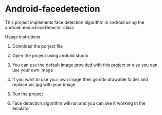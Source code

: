 # Android-facedetection
This project implements face detection algorithm in android using the android.media.FaceDetector class. 

Usage instrutions

1. Download the porject file

2. Open the project using android studio

3. You can use the default image provided with this project or else you can use your own image

4. If you want to use your own image then go into drawable folder and replace pic.jpg with your image

5. Run the project 

6. Face detection algorithm will run and you can see it working in the emulator 

